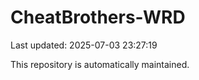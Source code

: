 # CheatBrothers-WRD

Last updated: 2025-07-03 23:27:19

This repository is automatically maintained.
